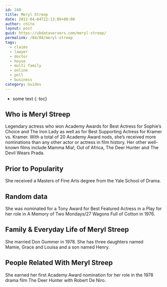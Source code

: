 ```yaml
---
id: 240
title: Meryl Streep
date: 2012-04-04T22:13:09+00:00
author: chito
layout: post
guid: https://ukdataservers.com/meryl-streep/
permalink: /04/04/meryl-streep
tags:
  - claims
  - lawyer
  - doctor
  - house
  - multi family
  - online
  - poll
  - business
category: Guides
---
```


* some text
{: toc}


## Who is  Meryl Streep
                  
                  
                  
Legendary actress who won Academy Awards for Best Actress for Sophie&#8217;s Choice and The Iron Lady as well as for Best Supporting Actress for Kramer vs. Kramer. With a total of 20 Academy Award nods, she&#8217;s received more nominations than any other actor or actress in film history. Her other well-known films include Mamma Mia!, Out of Africa, The Deer Hunter and The Devil Wears Prada. 
                  
                
                
                
## Prior to Popularity 
                  
                  
                  
She received a Masters of Fine Arts degree from the Yale School of Drama. 
                  
                
                
                
## Random data 
                  
                  
                  
She was nominated for a Tony Award for Best Featured Actress in a Play for her role in A Memory of Two Mondays/27 Wagons Full of Cotton in 1976.  
                  
                
                
                
## Family & Everyday Life of Meryl Streep
                  
                  
                  
She married Don Gummer in 1978. She has three daughters named Mamie, Grace and Louisa and a son named Henry. 
                  
                
                
                
## People Related With  Meryl Streep
                  
                  
                  
She earned her first Academy Award nomination for her role in the 1978 drama film The Deer Hunter with Robert De Niro. 
                  
                
              
            
          
          
          
    
    
  
